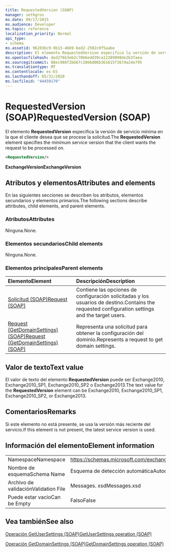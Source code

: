 ```yaml
---
title: RequestedVersion (SOAP)
manager: sethgros
ms.date: 09/17/2015
ms.audience: Developer
ms.topic: reference
localization_priority: Normal
api_type:
- schema
ms.assetid: 962036c9-9b13-4669-bed2-2502c0f5aabe
description: El elemento RequestedVersion especifica la versión de servicio mínima en la que el cliente desea que se procese la solicitud.
ms.openlocfilehash: ded276b3eb2c70b6edd39ca12289098de2b3faea
ms.sourcegitcommit: 88ec988f2bb67c1866d06b361615f3674a24e795
ms.translationtype: MT
ms.contentlocale: es-ES
ms.lasthandoff: 05/31/2020
ms.locfileid: "44459170"
---
```

# <a name="requestedversion-soap"></a><span data-ttu-id="fd5d1-103">RequestedVersion (SOAP)</span><span class="sxs-lookup"><span data-stu-id="fd5d1-103">RequestedVersion (SOAP)</span></span>

<span data-ttu-id="fd5d1-104">El elemento **RequestedVersion** especifica la versión de servicio mínima en la que el cliente desea que se procese la solicitud.</span><span class="sxs-lookup"><span data-stu-id="fd5d1-104">The **RequestedVersion** element specifies the minimum service version that the client wants the request to be processed on.</span></span> 
  
```XML
<RequestedVersion/>
```

 <span data-ttu-id="fd5d1-105">**ExchangeVersion**</span><span class="sxs-lookup"><span data-stu-id="fd5d1-105">**ExchangeVersion**</span></span>
## <a name="attributes-and-elements"></a><span data-ttu-id="fd5d1-106">Atributos y elementos</span><span class="sxs-lookup"><span data-stu-id="fd5d1-106">Attributes and elements</span></span>

<span data-ttu-id="fd5d1-107">En las siguientes secciones se describen los atributos, elementos secundarios y elementos primarios.</span><span class="sxs-lookup"><span data-stu-id="fd5d1-107">The following sections describe attributes, child elements, and parent elements.</span></span>
  
### <a name="attributes"></a><span data-ttu-id="fd5d1-108">Atributos</span><span class="sxs-lookup"><span data-stu-id="fd5d1-108">Attributes</span></span>

<span data-ttu-id="fd5d1-109">Ninguna.</span><span class="sxs-lookup"><span data-stu-id="fd5d1-109">None.</span></span>
  
### <a name="child-elements"></a><span data-ttu-id="fd5d1-110">Elementos secundarios</span><span class="sxs-lookup"><span data-stu-id="fd5d1-110">Child elements</span></span>

<span data-ttu-id="fd5d1-111">Ninguna.</span><span class="sxs-lookup"><span data-stu-id="fd5d1-111">None.</span></span>
  
### <a name="parent-elements"></a><span data-ttu-id="fd5d1-112">Elementos principales</span><span class="sxs-lookup"><span data-stu-id="fd5d1-112">Parent elements</span></span>

|<span data-ttu-id="fd5d1-113">**Elemento**</span><span class="sxs-lookup"><span data-stu-id="fd5d1-113">**Element**</span></span>|<span data-ttu-id="fd5d1-114">**Descripción**</span><span class="sxs-lookup"><span data-stu-id="fd5d1-114">**Description**</span></span>|
|:-----|:-----|
|[<span data-ttu-id="fd5d1-115">Solicitud (SOAP)</span><span class="sxs-lookup"><span data-stu-id="fd5d1-115">Request (SOAP)</span></span>](request-soap.md) <br/> |<span data-ttu-id="fd5d1-116">Contiene las opciones de configuración solicitadas y los usuarios de destino.</span><span class="sxs-lookup"><span data-stu-id="fd5d1-116">Contains the requested configuration settings and the target users.</span></span>  <br/> |
|[<span data-ttu-id="fd5d1-117">Request (GetDomainSettings) (SOAP)</span><span class="sxs-lookup"><span data-stu-id="fd5d1-117">Request (GetDomainSettings) (SOAP)</span></span>](request-getdomainsettingssoap.md) <br/> |<span data-ttu-id="fd5d1-118">Representa una solicitud para obtener la configuración del dominio.</span><span class="sxs-lookup"><span data-stu-id="fd5d1-118">Represents a request to get domain settings.</span></span>  <br/> |
   
## <a name="text-value"></a><span data-ttu-id="fd5d1-119">Valor de texto</span><span class="sxs-lookup"><span data-stu-id="fd5d1-119">Text value</span></span>

<span data-ttu-id="fd5d1-120">El valor de texto del elemento **RequestedVersion** puede ser Exchange2010, Exchange2010_SP1, Exchange2010_SP2 o Exchange2013.</span><span class="sxs-lookup"><span data-stu-id="fd5d1-120">The text value for the **RequestedVersion** element can be Exchange2010, Exchange2010_SP1, Exchange2010_SP2, or Exchange2013.</span></span>
  
## <a name="remarks"></a><span data-ttu-id="fd5d1-121">Comentarios</span><span class="sxs-lookup"><span data-stu-id="fd5d1-121">Remarks</span></span>

<span data-ttu-id="fd5d1-122">Si este elemento no está presente, se usa la versión más reciente del servicio.</span><span class="sxs-lookup"><span data-stu-id="fd5d1-122">If this element is not present, the latest service version is used.</span></span>
  
## <a name="element-information"></a><span data-ttu-id="fd5d1-123">Información del elemento</span><span class="sxs-lookup"><span data-stu-id="fd5d1-123">Element information</span></span>

|||
|:-----|:-----|
|<span data-ttu-id="fd5d1-124">Namespace</span><span class="sxs-lookup"><span data-stu-id="fd5d1-124">Namespace</span></span>  <br/> |https://schemas.microsoft.com/exchange/2010/Autodiscover  <br/> |
|<span data-ttu-id="fd5d1-125">Nombre de esquema</span><span class="sxs-lookup"><span data-stu-id="fd5d1-125">Schema Name</span></span>  <br/> |<span data-ttu-id="fd5d1-126">Esquema de detección automática</span><span class="sxs-lookup"><span data-stu-id="fd5d1-126">Autodiscover schema</span></span>  <br/> |
|<span data-ttu-id="fd5d1-127">Archivo de validación</span><span class="sxs-lookup"><span data-stu-id="fd5d1-127">Validation File</span></span>  <br/> |<span data-ttu-id="fd5d1-128">Messages. xsd</span><span class="sxs-lookup"><span data-stu-id="fd5d1-128">Messages.xsd</span></span>  <br/> |
|<span data-ttu-id="fd5d1-129">Puede estar vacío</span><span class="sxs-lookup"><span data-stu-id="fd5d1-129">Can be Empty</span></span>  <br/> |<span data-ttu-id="fd5d1-130">Falso</span><span class="sxs-lookup"><span data-stu-id="fd5d1-130">False</span></span>  <br/> |
   
## <a name="see-also"></a><span data-ttu-id="fd5d1-131">Vea también</span><span class="sxs-lookup"><span data-stu-id="fd5d1-131">See also</span></span>



[<span data-ttu-id="fd5d1-132">Operación GetUserSettings (SOAP)</span><span class="sxs-lookup"><span data-stu-id="fd5d1-132">GetUserSettings operation (SOAP)</span></span>](getusersettings-operation-soap.md)
  
[<span data-ttu-id="fd5d1-133">Operación GetDomainSettings (SOAP)</span><span class="sxs-lookup"><span data-stu-id="fd5d1-133">GetDomainSettings operation (SOAP)</span></span>](getdomainsettings-operation-soap.md)


